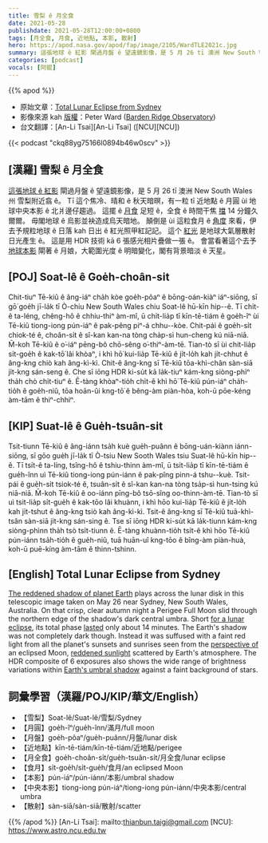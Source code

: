 ```yaml
---
title: 雪梨 ê 月全食
date: 2021-05-28
publishdate: 2021-05-28T12:00:00+0800
tags: [月全食, 月食, 近地點, 本影, 散射]
hero: https://apod.nasa.gov/apod/fap/image/2105/WardTLE2021c.jpg
summary: 這張地球 ê 紅影 閘過月盤 ê 望遠鏡影像，是 5 月 26 tī 澳洲 New South Wales 州 雪梨附近翕 ê。
categories: [podcast]
vocals: [阿錕]
---
```


{{% apod %}}

- 原始文章：[Total Lunar Eclipse from Sydney](https://apod.nasa.gov/apod/ap210528.html)
- 影像來源 kah [版權][copyright]：Peter Ward ([Barden Ridge Observatory](http://www.atscope.com.au/BRO/bardenridgeobs.html))
- 台文翻譯：[An-Li Tsai][An-Li Tsai] ([NCU][NCU])

{{< podcast "ckq88yg75166l0894b46w0scv" >}}

## [漢羅] 雪梨 ê 月全食

[這張地球 ê 紅影][The reddened shadow of planet Earth] 閘過月盤 ê 望遠鏡影像，是 5 月 26 tī 澳洲 New South Wales 州 雪梨附近翕 ê。
Tī 這个焦冷、晴和 ê 秋天暗暝，有一粒 tī 近地點 ê 月圓 ùi 地球中央本影 ê 北爿邊仔趨過。
這擺 ê [月食][for a lunar eclipse] 足短 ê，全食 ê 時間干焦 [擋][lasted] 14 分鐘久爾爾。
毋閣地球 ê 烏影並袂造成烏天暗地。
顛倒是 ùi 這粒食月 ê [角度][perspective of] 來看，伊去予規粒地球 ê 日落 kah 日出 ê 紅光照甲紅記記。
這个 [紅光][reddened sunlight] 是地球大氣層散射日光產生 ê。
這是用 HDR 技術 kā 6 張感光相片疊做一張 ê。
會當看著這个去予 [地球本影][Earth's umbral shadow] 閘著 ê 月娘，大範圍光度 ê 明暗變化，閣有背景暗淡 ê 天星。


## [POJ] Soat-lê ê Goe̍h-choân-si̍t

Chit-tiuⁿ Tē-kiû ê âng-iáⁿ cha̍h kòe goe̍h-pôaⁿ ê bōng-oán-kiàⁿ iáⁿ-siōng, sī gō͘ goe̍h jī-la̍k tī Ò-chiu New South Wales chiu Soat-lê hū-kīn hip--ê.
Tī chi̍t-ê ta-léng, chêng-hô ê chhiu-thiⁿ àm-mî, ū chi̍t-lia̍p tī kīn-tē-tiám ê goe̍h-îⁿ ùi Tē-kiû tiong-iong pún-iáⁿ ê pak-pêng piⁿ-á chhu--kòe.
Chit-pái ê goe̍h-si̍t chiok-té ê, choân-si̍t ê sî-kan kan-na tòng cha̍p-sì hun-cheng kú niā-niā.
M̄-koh Tē-kiû ê o͘-iáⁿ pēng-bô chō-sêng o͘-thiⁿ-àm-tē.
Tian-tò sī ùi chit-lia̍p si̍t-goe̍h ê kak-tō͘ lâi khòaⁿ, i khì hō͘ kui-lia̍p Tē-kiû ê ji̍t-lo̍h kah ji̍t-chhut ê âng-kng chiò kah âng-kì-kì.
Chit-ê âng-kng sī Tē-kiû tōa-khì-chân sàn-siā ji̍t-kng sán-seng ê.
Che sī iōng HDR ki-su̍t kā la̍k-tiuⁿ kám-kng siòng-phìⁿ tha̍h chò chi̍t-tiuⁿ ê.
Ē-tàng khòaⁿ-tio̍h chi̍t-ê khì hō͘ Tē-kiû pún-iáⁿ cha̍h-tio̍h ê goe̍h-niû, tōa hoān-ûi kng-tō͘ ê bêng-àm piàn-hòa, koh-ū pōe-kéng àm-tām ê thiⁿ-chhiⁿ.


## [KIP] Suat-lê ê Gue̍h-tsuân-si̍t

Tsit-tiunn Tē-kiû ê âng-iánn tsa̍h kuè gue̍h-puânn ê bōng-uán-kiànn iánn-siōng, sī gōo gue̍h jī-la̍k tī Ò-tsiu New Sooth Wales tsiu Suat-lê hū-kīn hip--ê.
Tī tsi̍t-ê ta-líng, tsîng-hô ê tshiu-thinn àm-mî, ū tsi̍t-lia̍p tī kīn-tē-tiám ê gue̍h-înn uì Tē-kiû tiong-iong pún-iánn ê pak-pîng pinn-á tshu--kuè.
Tsit-pái ê gue̍h-si̍t tsiok-té ê, tsuân-si̍t ê sî-kan kan-na tòng tsa̍p-sì hun-tsing kú niā-niā.
M̄-koh Tē-kiû ê oo-iánn pīng-bô tsō-sîng oo-thinn-àm-tē.
Tian-tò sī uì tsit-lia̍p si̍t-gue̍h ê kak-tōo lâi khuànn, i khì hōo kui-lia̍p Tē-kiû ê ji̍t-lo̍h kah ji̍t-tshut ê âng-kng tsiò kah âng-kì-kì.
Tsit-ê âng-kng sī Tē-kiû tuā-khì-tsân sàn-siā ji̍t-kng sán-sing ê.
Tse sī iōng HDR ki-su̍t kā la̍k-tiunn kám-kng siòng-phìnn tha̍h tsò tsi̍t-tiunn ê.
Ē-tàng khuànn-tio̍h tsi̍t-ê khì hōo Tē-kiû pún-iánn tsa̍h-tio̍h ê gue̍h-niû, tuā huān-uî kng-tōo ê bîng-àm piàn-huà, koh-ū puē-kíng àm-tām ê thinn-tshinn.



## [English] Total Lunar Eclipse from Sydney

[The reddened shadow of planet Earth][The reddened shadow of planet Earth] plays across the lunar disk in this telescopic image taken on May 26 near Sydney, New South Wales, Australia.
On that crisp, clear autumn night a Perigee Full Moon slid through the northern edge of the shadow's dark central umbra.
Short [for a lunar eclipse][for a lunar eclipse], its total phase [lasted][lasted] only about 14 minutes.
The Earth's shadow was not completely dark though.
Instead it was suffused with a faint red light from all the planet's sunsets and sunrises seen from the [perspective of][perspective of] an eclipsed Moon, [reddened sunlight][reddened sunlight] scattered by Earth's atmosphere.
The HDR composite of 6 exposures also shows the wide range of brightness variations within [Earth's umbral shadow][Earth's umbral shadow] against a faint background of stars.


## 詞彙學習（漢羅/POJ/KIP/華文/English）

- 【雪梨】Soat-lê/Suat-lê/雪梨/Sydney
- 【月圓】goe̍h-îⁿ/gue̍h-înn/滿月/full moon
- 【月盤】goe̍h-pôaⁿ/gue̍h-puânn/月盤/lunar disk
- 【近地點】kīn-tē-tiám/kīn-tē-tiám/近地點/perigee
- 【月全食】goe̍h-choân-si̍t/gue̍h-tsuân-si̍t/月全食/lunar eclipse
- 【食月】si̍t-goe̍h/si̍t-gue̍h/食月/an eclipsed Moon
- 【本影】pún-iáⁿ/pún-iánn/本影/umbral shadow
- 【中央本影】tiong-iong pún-iáⁿ/tiong-iong pún-iánn/中央本影/central umbra
- 【散射】sàn-siā/sàn-siā/散射/scatter



{{% /apod %}}
[An-Li Tsai]: mailto:thianbun.taigi@gmail.com
[NCU]: https://www.astro.ncu.edu.tw

[copyright]: https://apod.nasa.gov/apod/fap/lib/about_apod.html#srapply

[The reddened shadow of planet Earth]:https://moon.nasa.gov/news/161/super-blood-moon-your-questions-answered/
[for a lunar eclipse]:https://www.timeanddate.com/eclipse/lunar/2021-may-26
[lasted]:https://apod.nasa.gov/apod/ap000726.html
[perspective of]:https://science.nasa.gov/science-news/science-at-nasa/2003/04nov_lunareclipse2105/
[reddened sunlight]:https://apod.nasa.gov/apod/ap180809.html
[Earth's umbral shadow]:https://apod.nasa.gov/apod/ap190126.html
